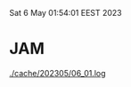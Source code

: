 Sat  6 May 01:54:01 EEST 2023
# JAM
<a href='./cache/202305/06_01.log'>./cache/202305/06_01.log</a>
